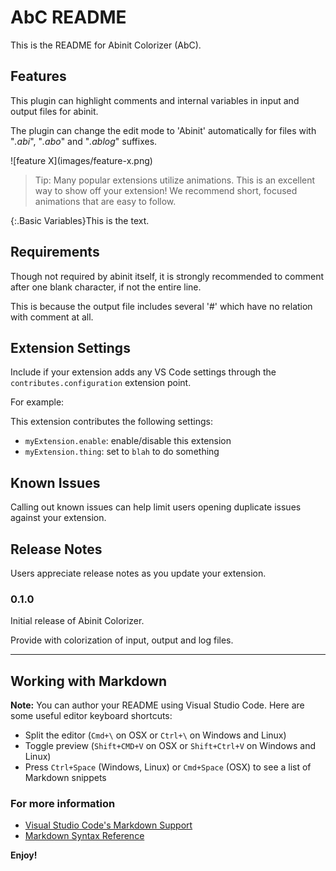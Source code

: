 # AbC README

This is the README for Abinit Colorizer (AbC).

## Features

This plugin can highlight comments and internal variables in input and output files for abinit.

The plugin can change the edit mode to 'Abinit' automatically for files with "*.abi*", "*.abo*" and "*.ablog*" suffixes.

\!\[feature X\]\(images/feature-x.png\)

> Tip: Many popular extensions utilize animations. This is an excellent way to show off your extension! We recommend short, focused animations that are easy to follow.

{:.Basic Variables}This is the text.

## Requirements

Though not required by abinit itself, it is strongly recommended to comment after one blank character, if not the entire line.

This is because the output file includes several '#' which have no relation with comment at all.

## Extension Settings

Include if your extension adds any VS Code settings through the `contributes.configuration` extension point.

For example:

This extension contributes the following settings:

* `myExtension.enable`: enable/disable this extension
* `myExtension.thing`: set to `blah` to do something

## Known Issues

Calling out known issues can help limit users opening duplicate issues against your extension.

## Release Notes

Users appreciate release notes as you update your extension.

### 0.1.0

Initial release of Abinit Colorizer.

Provide with colorization of input, output and log files.

-----------------------------------------------------------------------------------------------------------

## Working with Markdown

**Note:** You can author your README using Visual Studio Code.  Here are some useful editor keyboard shortcuts:

* Split the editor (`Cmd+\` on OSX or `Ctrl+\` on Windows and Linux)
* Toggle preview (`Shift+CMD+V` on OSX or `Shift+Ctrl+V` on Windows and Linux)
* Press `Ctrl+Space` (Windows, Linux) or `Cmd+Space` (OSX) to see a list of Markdown snippets

### For more information

* [Visual Studio Code's Markdown Support](http://code.visualstudio.com/docs/languages/markdown)
* [Markdown Syntax Reference](https://help.github.com/articles/markdown-basics/)

**Enjoy!**